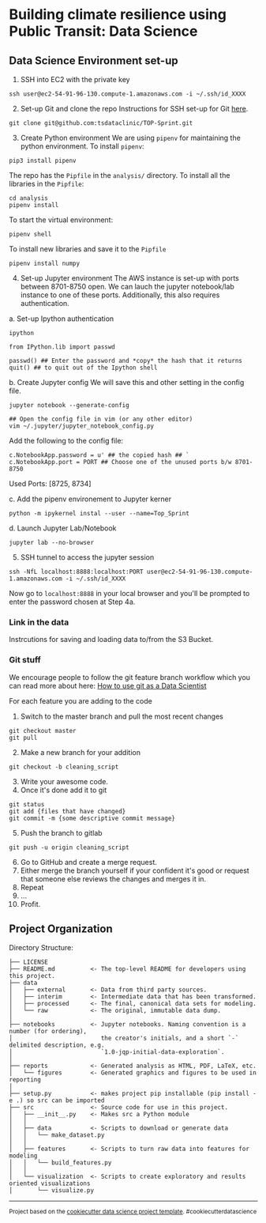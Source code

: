 Building climate resilience using Public Transit: Data Science
==============================


## Data Science Environment set-up

1. SSH into EC2 with the private key
```
ssh user@ec2-54-91-96-130.compute-1.amazonaws.com -i ~/.ssh/id_XXXX
```

2. Set-up Git and clone the repo
Instructions for SSH set-up for Git [here](https://docs.github.com/en/authentication/connecting-to-github-with-ssh/generating-a-new-ssh-key-and-adding-it-to-the-ssh-agent).
```
git clone git@github.com:tsdataclinic/TOP-Sprint.git
```

3. Create Python environment
We are using `pipenv` for maintaining the python environment. To install `pipenv`:
```
pip3 install pipenv
```
The repo has the `Pipfile` in the `analysis/` directory. To install all the libraries in the `Pipfile`:

```
cd analysis
pipenv install
```

To start the virtual environment:
```
pipenv shell
```

To install new libraries and save it to the `Pipfile`
```
pipenv install numpy
```

4. Set-up Jupyter environment
The AWS instance is set-up with ports between 8701-8750 open. We can lauch the jupyter notebook/lab instance to one of these ports. Additionally, this also requires authentication.

a. Set-up Ipython authentication
```
ipython

from IPython.lib import passwd

passwd() ## Enter the password and *copy* the hash that it returns
quit() ## to quit out of the Ipython shell
```

b. Create Jupyter config
We will save this and other setting in the config file.

```
jupyter notebook --generate-config

## Open the config file in vim (or any other editor)
vim ~/.jupyter/jupyter_notebook_config.py
```
Add the following to the config file:

```
c.NotebookApp.password = u' ## the copied hash ## `
c.NotebookApp.port = PORT ## Choose one of the unused ports b/w 8701-8750 
```
Used Ports: [8725, 8734]

c. Add the pipenv environement to Jupyter kerner

```
python -m ipykernel instal --user --name=Top_Sprint

```

d. Launch Jupyter Lab/Notebook

```
jupyter lab --no-browser
```

5. SSH tunnel to access the jupyter session

```
ssh -NfL localhost:8888:localhost:PORT user@ec2-54-91-96-130.compute-1.amazonaws.com -i ~/.ssh/id_XXXX
```

Now go to `localhost:8888` in your local browser and you'll be prompted to enter the password chosen at Step 4a.


### Link in the data

Instrcutions for saving and loading data to/from the S3 Bucket. 


### Git stuff 

We encourage people to follow the git feature branch workflow which you can read more about here: [How to use git as a Data Scientist](https://towardsdatascience.com/why-git-and-how-to-use-git-as-a-data-scientist-4fa2d3bdc197)

For each feature you are adding to the code 

1. Switch to the master branch and pull the most recent changes 
```
git checkout master 
git pull
```

2. Make a new branch for your addition 
```
git checkout -b cleaning_script
``` 
3. Write your awesome code.
4. Once it's done add it to git 
```
git status
git add {files that have changed}
git commit -m {some descriptive commit message}
```
5. Push the branch to gitlab 
```
git push -u origin cleaning_script
``` 
6. Go to GitHub and create a merge request.
7. Either merge the branch yourself if your confident it's good or request that someone else reviews the changes and merges it in.
8. Repeat
9. ...
10. Profit.

Project Organization
------------

Directory Structure:

    ├── LICENSE
    ├── README.md          <- The top-level README for developers using this project.
    ├── data
    │   ├── external       <- Data from third party sources.
    │   ├── interim        <- Intermediate data that has been transformed.
    │   ├── processed      <- The final, canonical data sets for modeling.
    │   └── raw            <- The original, immutable data dump.
    │
    ├── notebooks          <- Jupyter notebooks. Naming convention is a number (for ordering),
    │                         the creator's initials, and a short `-` delimited description, e.g.
    │                         `1.0-jqp-initial-data-exploration`.
    │
    ├── reports            <- Generated analysis as HTML, PDF, LaTeX, etc.
    │   └── figures        <- Generated graphics and figures to be used in reporting
    │
    ├── setup.py           <- makes project pip installable (pip install -e .) so src can be imported
    ├── src                <- Source code for use in this project.
    │   ├── __init__.py    <- Makes src a Python module
    │   │
    │   ├── data           <- Scripts to download or generate data
    │   │   └── make_dataset.py
    │   │
    │   ├── features       <- Scripts to turn raw data into features for modeling
    │   │   └── build_features.py
    │   │
    │   └── visualization  <- Scripts to create exploratory and results oriented visualizations
    │       └── visualize.py


--------

<p><small>Project based on the <a target="_blank" href="https://drivendata.github.io/cookiecutter-data-science/">cookiecutter data science project template</a>. #cookiecutterdatascience</small></p>
